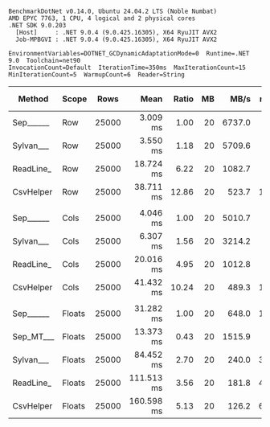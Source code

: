 ```

BenchmarkDotNet v0.14.0, Ubuntu 24.04.2 LTS (Noble Numbat)
AMD EPYC 7763, 1 CPU, 4 logical and 2 physical cores
.NET SDK 9.0.203
  [Host]     : .NET 9.0.4 (9.0.425.16305), X64 RyuJIT AVX2
  Job-MPBGVI : .NET 9.0.4 (9.0.425.16305), X64 RyuJIT AVX2

EnvironmentVariables=DOTNET_GCDynamicAdaptationMode=0  Runtime=.NET 9.0  Toolchain=net90  
InvocationCount=Default  IterationTime=350ms  MaxIterationCount=15  
MinIterationCount=5  WarmupCount=6  Reader=String  

```
| Method    | Scope  | Rows  | Mean       | Ratio | MB | MB/s   | ns/row | Allocated   | Alloc Ratio |
|---------- |------- |------ |-----------:|------:|---:|-------:|-------:|------------:|------------:|
| Sep______ | Row    | 25000 |   3.009 ms |  1.00 | 20 | 6737.0 |  120.4 |     1.26 KB |        1.00 |
| Sylvan___ | Row    | 25000 |   3.550 ms |  1.18 | 20 | 5709.6 |  142.0 |    10.71 KB |        8.53 |
| ReadLine_ | Row    | 25000 |  18.724 ms |  6.22 | 20 | 1082.7 |  748.9 | 73489.67 KB |   58,517.44 |
| CsvHelper | Row    | 25000 |  38.711 ms | 12.86 | 20 |  523.7 | 1548.4 |    19.95 KB |       15.89 |
|           |        |       |            |       |    |        |        |             |             |
| Sep______ | Cols   | 25000 |   4.046 ms |  1.00 | 20 | 5010.7 |  161.8 |     1.26 KB |        1.00 |
| Sylvan___ | Cols   | 25000 |   6.307 ms |  1.56 | 20 | 3214.2 |  252.3 |    10.79 KB |        8.57 |
| ReadLine_ | Cols   | 25000 |  20.016 ms |  4.95 | 20 | 1012.8 |  800.6 | 73489.68 KB |   58,335.99 |
| CsvHelper | Cols   | 25000 |  41.432 ms | 10.24 | 20 |  489.3 | 1657.3 | 21340.28 KB |   16,939.88 |
|           |        |       |            |       |    |        |        |             |             |
| Sep______ | Floats | 25000 |  31.282 ms |  1.00 | 20 |  648.0 | 1251.3 |     8.08 KB |        1.00 |
| Sep_MT___ | Floats | 25000 |  13.373 ms |  0.43 | 20 | 1515.9 |  534.9 |    70.95 KB |        8.79 |
| Sylvan___ | Floats | 25000 |  84.452 ms |  2.70 | 20 |  240.0 | 3378.1 |    19.89 KB |        2.46 |
| ReadLine_ | Floats | 25000 | 111.513 ms |  3.56 | 20 |  181.8 | 4460.5 | 73496.21 KB |    9,101.48 |
| CsvHelper | Floats | 25000 | 160.598 ms |  5.13 | 20 |  126.2 | 6423.9 | 22062.53 KB |    2,732.14 |

